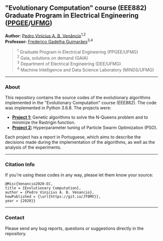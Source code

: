 ## "Evolutionary Computation" course (EEE882) <br /> Graduate Program in Electrical Engineering ([PPGEE](https://www.ppgee.ufmg.br/indexi.php)/[UFMG](https://ufmg.br/international-visitors))

**Author:** [Pedro Vinícius A. B. Venâncio](https://www.linkedin.com/in/pedbrgs/)<sup>1,2</sup> <br />
**Professor:** [Frederico Gadelha Guimarães](https://minds.eng.ufmg.br/team/1)<sup>3,4</sup> <br />
> <sup>1</sup> Graduate Program in Electrical Engineering (PPGEE/UFMG)<br />
> <sup>2</sup> Gaia, solutions on demand (GAIA)<br />
> <sup>3</sup> Department of Electrical Engineering (DEE/UFMG)<br />
> <sup>4</sup> Machine Intelligence and Data Science Laboratory (MINDS/UFMG)

***

### About

This repository contains the source codes of the evolutionary algorithms implemented in the "Evolutionary Computation" course (EEE882). The code was implemented in Python 3.6.8. The projects were:

* **[Project 1:](https://github.com/pedbrgs/Evolutionary-Computation/blob/master/Project%201/Report-PT.pdf)** Genetic algorithms to solve the N-Queens problem and to minimize the Rastrigin function.
* **[Project 2:](https://github.com/pedbrgs/Evolutionary-Computation/blob/master/Project%202/Report-PT.pdf)** Hyperparameter tuning of Particle Swarm Optimization (PSO).

Each project has a report in Portuguese, which aims to describe the decisions made during the implementation of the algorithms, as well as the analysis of the experiments.

***

### Citation Info

If you're using these codes in any way, please let them know your source:

```
@Misc{Venancio2020-EC,
title = {Evolutionary Computation},
author = {Pedro Vinicius A. B. Venancio},
howPublished = {\url{https://git.io/JT0MV}},
year = {2020}}
```

***

### Contact
Please send any bug reports, questions or suggestions directly in the repository.
